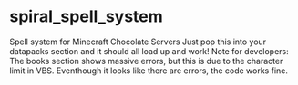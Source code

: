 # spiral_spell_system
Spell system for Minecraft Chocolate Servers
Just pop this into your datapacks section and it should all load up and work!
Note for developers:
The books section shows massive errors, but this is due to the character limit in VBS. Eventhough it looks like there are errors, the code works fine.
